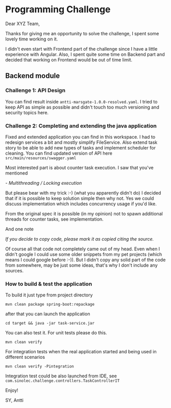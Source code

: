 # Programming Challenge

Dear XYZ Team,

Thanks for giving me an opportunity to solve the challenge, I spent some lovely time working on it.

I didn't even start with Frontend part of the challenge since I have a little experience with Angular.
Also, I spent quite some time on Backend part and decided that working on Frontend would be out of time limit.

## Backend module

### Challenge 1: API Design

You can find result inside ```antti-marsgate-1.0.0-resolved.yaml```.
I tried to keep API as simple as possible and didn't touch too much versioning and security topics here.

### Challenge 2: Completing and extending the java application

Fixed and extended application you can find in this workspace.
I had to redesign services a bit and mostly simplify FileService.
Also extend task story to be able to add new types of tasks and implement scheduler for cleaning.
You can find updated version of API here ```src/main/resources/swagger.yaml```

Most interested part is about counter task execution. I saw that you've mentioned

*- Multithreading / Locking execution*

But please bear with my trick :-) (what you apparently didn't do) I decided that if it is possible to keep solution simple then why not.
Yes we could discuss implementation which includes concurrency usage if you'd like.

From the original spec it is possible (in my opinion) not to spawn additional threads for counter tasks, see implementation.

And one note

*If you decide to copy code, please mark it as copied citing the source.*

Of course all that code not completely came out of my head. Even when I didn't google I could use some older snippets 
from my pet projects (which means I could google before :-)). But I didn't copy any solid part of the code from somewhere, 
may be just some ideas, that's why I don't include any sources. 

### How to build & test the application

To build it just type from project directory 

```mvn clean package spring-boot:repackage```

after that you can launch the application

```cd target && java -jar task-service.jar```

You can also test it.
For unit tests please do this.

```mvn clean verify```

For integration tests when the real application started and being used in different scenarios

```mvn clean verify -Pintegration```

Integration test could be also launched from IDE, see ```com.sinolec.challenge.controllers.TaskControllerIT```

Enjoy!

SY, Antti
